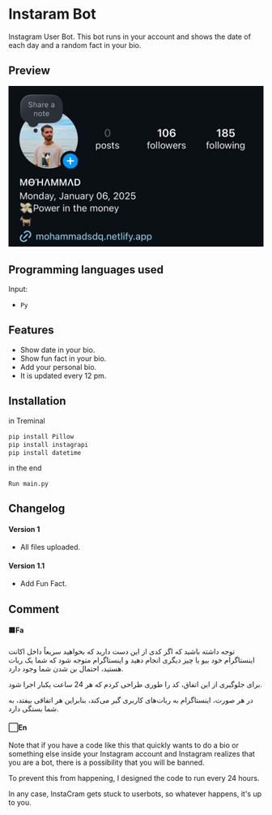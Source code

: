 # Instaram Bot #
Instagram User Bot.
This bot runs in your account and shows the date of each day and a random fact in your bio.


## Preview ##
<img src="./prv.jpg" style="with: 80%">


## Programming languages used ##
Input:
- `Py`


## Features ##
- Show date in your bio.
- Show fun fact in your bio.
- Add your personal bio.
- It is updated every 12 pm.


## Installation ##
in Treminal
```
pip install Pillow
pip install instagrapi
pip install datetime
```

in the end
```
Run main.py
```


## Changelog ##
#### Version 1 ####
+ All files uploaded.
#### Version 1.1 ####
+ Add Fun Fact.



## Comment ## 
#### 🟥Fa ####
توجه داشته باشید که اگر کدی از این دست دارید که بخواهید سریعاً داخل اکانت اینستاگرام خود بیو یا چیز دیگری انجام دهید و اینستاگرام متوجه شود که شما یک ربات هستید، احتمال بن شدن شما وجود دارد.

برای جلوگیری از این اتفاق، کد را طوری طراحی کردم که هر 24 ساعت یکبار اجرا شود.

در هر صورت، اینستاگرام به ربات‌های کاربری گیر می‌کند، بنابراین هر اتفاقی بیفتد، به شما بستگی دارد.


#### ⬜En ####
Note that if you have a code like this that quickly wants to do a bio or something else inside your Instagram account and Instagram realizes that you are a bot, there is a possibility that you will be banned.

To prevent this from happening, I designed the code to run every 24 hours.

In any case, InstaCram gets stuck to userbots, so whatever happens, it's up to you.
